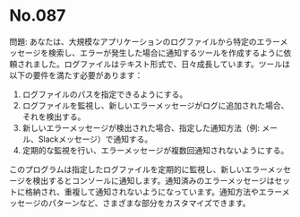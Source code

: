 # No.087

問題: あなたは、大規模なアプリケーションのログファイルから特定のエラーメッセージを検索し、エラーが発生した場合に通知するツールを作成するように依頼されました。ログファイルはテキスト形式で、日々成長しています。ツールは以下の要件を満たす必要があります：

1. ログファイルのパスを指定できるようにする。
1. ログファイルを監視し、新しいエラーメッセージがログに追加された場合、それを検出する。
1. 新しいエラーメッセージが検出された場合、指定した通知方法（例: メール、Slackメッセージ）で通知する。
1. 定期的な監視を行い、エラーメッセージが複数回通知されないようにする。

このプログラムは指定したログファイルを定期的に監視し、新しいエラーメッセージを検出するとコンソールに通知します。通知済みのエラーメッセージはセットに格納され、重複して通知されないようになっています。通知方法やエラーメッセージのパターンなど、さまざまな部分をカスタマイズできます。
